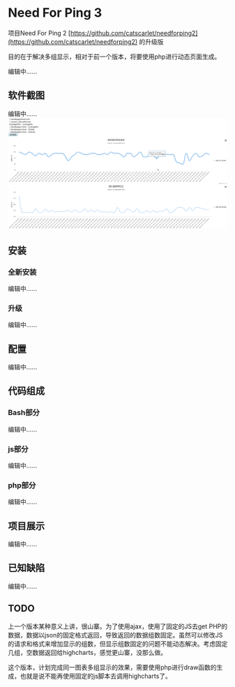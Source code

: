 # Need For Ping 3
项目Need For Ping 2 [https://github.com/catscarlet/needforping2](https://github.com/catscarlet/needforping2) 的升级版

目的在于解决多组显示，相对于前一个版本，将要使用php进行动态页面生成。

编辑中......

## 软件截图
编辑中......
![needforping3 logo](https://github.com/catscarlet/needforping3/blob/master/snapshot.png)

## 安装
### 全新安装
编辑中......

### 升级
编辑中......

## 配置
编辑中......

## 代码组成
### Bash部分
编辑中......

### js部分
编辑中......

### php部分
编辑中......

## 项目展示
编辑中......

## 已知缺陷
编辑中......

## TODO
上一个版本某种意义上讲，很山寨。为了使用ajax，使用了固定的JS去get PHP的数据，数据以json的固定格式返回，导致返回的数据组数固定。虽然可以修改JS的请求和格式来增加显示的组数，但显示组数固定的问题不能动态解决。考虑固定几组，空数据返回给highcharts，感觉更山寨，没那么做。

这个版本，计划完成同一图表多组显示的效果，需要使用php进行draw函数的生成，也就是说不能再使用固定的js脚本去调用highcharts了。
